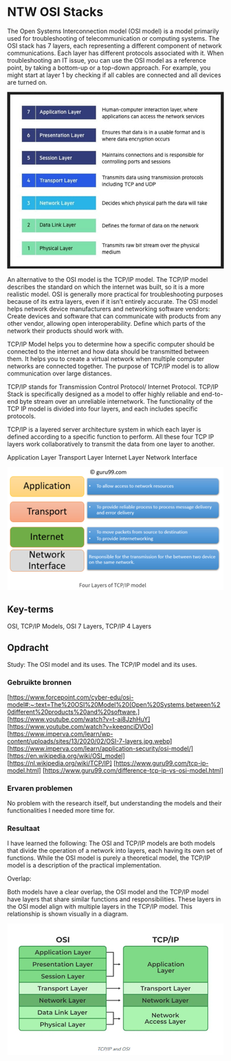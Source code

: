 # NTW OSI Stacks

The Open Systems Interconnection model (OSI model) is a model primarily used for troubleshooting of telecommunication or computing systems. The OSI stack has 7 layers, each representing a different component of network communications. Each layer has different protocols associated with it. When troubleshooting an IT issue, you can use the OSI model as a reference point, by taking a bottom-up or a top-down approach. For example, you might start at layer 1 by checking if all cables are connected and all devices are turned on.

![OSI-Layers](/00_includes/NW_OSI/OSI_Layers.PNG)

An alternative to the OSI model is the TCP/IP model. The TCP/IP model describes the standard on which the internet was built, so it is a more realistic model. OSI is generally more practical for troubleshooting purposes because of its extra layers, even if it isn’t entirely accurate.
The OSI model helps network device manufacturers and networking software vendors: Create devices and software that can communicate with products from any other vendor, allowing open interoperability. Define which parts of the network their products should work with.

TCP/IP Model helps you to determine how a specific computer should be connected to the internet and how data should be transmitted between them. It helps you to create a virtual network when multiple computer networks are connected together. The purpose of TCP/IP model is to allow communication over large distances.

TCP/IP stands for Transmission Control Protocol/ Internet Protocol. TCP/IP Stack is specifically designed as a model to offer highly reliable and end-to-end byte stream over an unreliable internetwork. The functionality of the TCP IP model is divided into four layers, and each includes specific protocols.

TCP/IP is a layered server architecture system in which each layer is defined according to a specific function to perform. All these four TCP IP layers work collaboratively to transmit the data from one layer to another.

Application Layer
Transport Layer
Internet Layer
Network Interface

![TCP_IP_4layers](/00_includes/NW_OSI/TCP_IP_4Layers.PNG)

## Key-terms

OSI, TCP/IP Models, OSI 7 Layers, TCP/IP 4 Layers

## Opdracht

Study:
The OSI model and its uses.
The TCP/IP model and its uses.

### Gebruikte bronnen

[https://www.forcepoint.com/cyber-edu/osi-model#:~:text=The%20OSI%20Model%20(Open%20Systems,between%20different%20products%20and%20software.]
[https://www.youtube.com/watch?v=t-ai8JzhHuY] [https://www.youtube.com/watch?v=keeqnciDVOo] [https://www.imperva.com/learn/wp-content/uploads/sites/13/2020/02/OSI-7-layers.jpg.webp] [https://www.imperva.com/learn/application-security/osi-model/] [https://en.wikipedia.org/wiki/OSI_model] [https://nl.wikipedia.org/wiki/TCP/IP] [https://www.guru99.com/tcp-ip-model.html] [https://www.guru99.com/difference-tcp-ip-vs-osi-model.html]

### Ervaren problemen

No problem with the research itself, but understanding the models and their functionalities I needed more time for.

### Resultaat

I have learned the following: The OSI and TCP/IP models are both models that divide the operation of a network into layers, each having its own set of functions. While the OSI model is purely a theoretical model, the TCP/IP model is a description of the practical implementation.

Overlap:

Both models have a clear overlap, the OSI model and the TCP/IP model have layers that share similar functions and responsibilities. These layers in the OSI model align with multiple layers in the TCP/IP model. This relationship is shown visually in a diagram.

![OSI_vs_PCP_IP_Layers](/00_includes/NW_OSI/OSI_vs_TCP_IP_Layers.PNG)